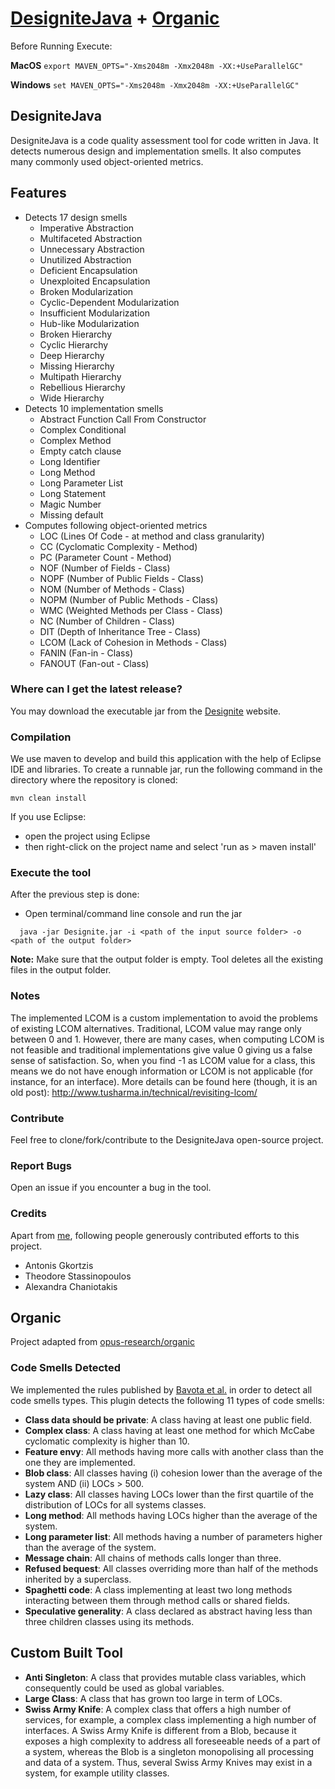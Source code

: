# [DesigniteJava](https://github.com/tushartushar/DesigniteJava) + [Organic](https://github.com/opus-research/organic)

Before Running Execute:

**MacOS**
`export MAVEN_OPTS="-Xms2048m -Xmx2048m -XX:+UseParallelGC"`

**Windows**
`set MAVEN_OPTS="-Xms2048m -Xmx2048m -XX:+UseParallelGC"`
## DesigniteJava
DesigniteJava is a code quality assessment tool for code written in Java. It detects numerous design and implementation smells. It also computes many commonly used object-oriented metrics.

## Features
* Detects 17 design smells
	- Imperative Abstraction
	- Multifaceted Abstraction
	- Unnecessary Abstraction
	- Unutilized Abstraction
	- Deficient Encapsulation
	- Unexploited Encapsulation
	- Broken Modularization
	- Cyclic-Dependent Modularization
	- Insufficient Modularization
	- Hub-like Modularization
	- Broken Hierarchy
	- Cyclic Hierarchy
	- Deep Hierarchy
	- Missing Hierarchy
	- Multipath Hierarchy
	- Rebellious Hierarchy
	- Wide Hierarchy
* Detects 10 implementation smells
	- Abstract Function Call From Constructor
	- Complex Conditional
	- Complex Method
	- Empty catch clause
	- Long Identifier
	- Long Method
	- Long Parameter List
	- Long Statement
	- Magic Number
	- Missing default
* Computes following object-oriented metrics
	- LOC (Lines Of Code - at method and class granularity)
	- CC (Cyclomatic Complexity - Method)
	- PC (Parameter Count - Method)
	- NOF (Number of Fields - Class)
	- NOPF (Number of Public Fields - Class)
	- NOM (Number of Methods - Class)
	- NOPM (Number of Public Methods - Class)
	- WMC (Weighted Methods per Class - Class)
	- NC (Number of Children - Class)
	- DIT (Depth of Inheritance Tree - Class)
	- LCOM (Lack of Cohesion in Methods - Class)
	- FANIN (Fan-in - Class)
	- FANOUT (Fan-out - Class)
	
### Where can I get the latest release?
You may download the executable jar from the [Designite](http://www.designite-tools.com/DesigniteJava) website.

### Compilation
We use maven to develop and build this application with the help of Eclipse IDE and libraries.
To create a runnable jar, run the following command in the directory where the repository is cloned:
```text
mvn clean install
```
If you use Eclipse: 
* open the project using Eclipse
* then right-click on the project name and select 'run as > maven install'

### Execute the tool
After the previous step is done:
* Open terminal/command line console and run the jar
```text
  java -jar Designite.jar -i <path of the input source folder> -o <path of the output folder>
  ```
**Note:** Make sure that the output folder is empty. Tool deletes all the existing files in the output folder.

### Notes
The implemented LCOM is a custom implementation to avoid the problems of existing LCOM alternatives. Traditional, LCOM value may range only between 0 and 1. However, there are many cases, when computing LCOM is not feasible and traditional implementations give value 0 giving us a false sense of satisfaction. So, when you find -1 as LCOM value for a class, this means we do not have enough information or LCOM is not applicable (for instance, for an interface). More details can be found here (though, it is an old post): http://www.tusharma.in/technical/revisiting-lcom/

### Contribute
Feel free to clone/fork/contribute to the DesigniteJava open-source project.

### Report Bugs
Open an issue if you encounter a bug in the tool.

### Credits
Apart from [me](http://www.tusharma.in), following people generously contributed efforts to this project.
- Antonis Gkortzis
- Theodore Stassinopoulos
- Alexandra Chaniotakis

## Organic 

Project adapted from [opus-research/organic](https://github.com/opus-research/organic)

### Code Smells Detected

We implemented the rules published by [Bavota et al.](http://www.sciencedirect.com/science/article/pii/S0164121215001053) in order to detect all code smells types. This plugin detects the following 11 types of code smells:

- **Class data should be private**: 	A class having at least one public field.
- **Complex class**:	A class having at least one method for which McCabe cyclomatic complexity is higher than 10.
- **Feature envy**:	All methods having more calls with another class than the one they are implemented.
- **Blob class**:	All classes having (i) cohesion lower than the average of the system AND (ii) LOCs > 500.
- **Lazy class**:	All classes having LOCs lower than the first quartile of the distribution of LOCs for all systems classes.
- **Long method**:	All methods having LOCs higher than the average of the system.
- **Long parameter list**: 	All methods having a number of parameters higher than the average of the system.
- **Message chain**: 	All chains of methods calls longer than three.
- **Refused bequest**: 	All classes overriding more than half of the methods inherited by a superclass.
- **Spaghetti code**: 	A class implementing at least two long methods interacting between them through method calls or shared fields. 
- **Speculative generality**:	A class declared as abstract having less than three children classes using its methods.

## Custom Built Tool 

- **Anti Singleton**: A class that provides mutable class variables, which consequently could be used as global variables.
- **Large Class**: A class that has grown too large in term of LOCs.
- **Swiss Army Knife**: A complex class that offers a high number of services, for example, a complex class implementing a high number of interfaces. A Swiss Army Knife is different from a Blob, because it exposes a high complexity to address all foreseeable needs of a part of a system, whereas the Blob is a singleton monopolising all processing and data of a system. Thus, several Swiss Army Knives may exist in a system, for example utility classes.